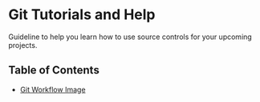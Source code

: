 # Git Tutorials and Help

Guideline to help you learn how to use source controls for your upcoming projects.

## Table of Contents

- [Git Workflow Image](./git_workflow.png)